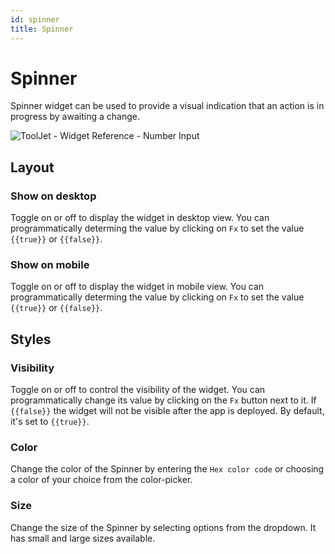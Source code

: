 ```yaml
---
id: spinner
title: Spinner
---
```

# Spinner

Spinner widget can be used to provide a visual indication that an action is in progress by awaiting a change.

<div style={{textAlign: 'center'}}>

![ToolJet - Widget Reference - Number Input](/img/widgets/spinner/spinner.png)

</div>


## Layout

### Show on desktop

Toggle on or off to display the widget in desktop view. You can programmatically determing the value by clicking on `Fx` to set the value `{{true}}` or `{{false}}`.
### Show on mobile

Toggle on or off to display the widget in mobile view. You can programmatically determing the value by clicking on `Fx` to set the value `{{true}}` or `{{false}}`.

## Styles


### Visibility

Toggle on or off to control the visibility of the widget. You can programmatically change its value by clicking on the `Fx` button next to it. If `{{false}}` the widget will not be visible after the app is deployed. By default, it's set to `{{true}}`.

### Color

Change the color of the Spinner by entering the `Hex color code` or choosing a color of your choice from the color-picker. 

### Size

Change the size of the Spinner by selecting options from the dropdown. It has small and large sizes available.